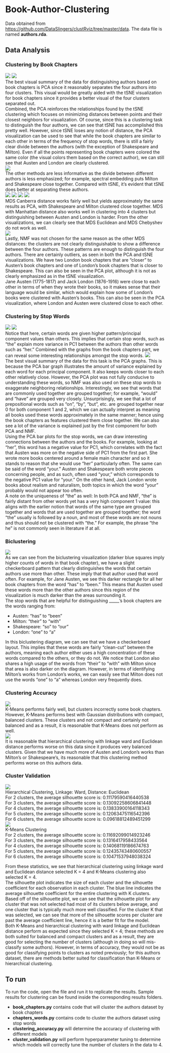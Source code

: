 # Book-Author-Clustering
Data obtained from https://github.com/DataSlingers/clustRviz/tree/master/data. The data file is named <b>authors.rda</b>.

## Data Analysis
### Clustering by Book Chapters
<img src="https://github.com/hhuang5163/Book-Author-Clustering/blob/main/Results%20Book%20Chapters/PCA.png">
<img src="https://github.com/hhuang5163/Book-Author-Clustering/blob/main/Results%20Book%20Chapters/tSNE.png">
<br>
The best visual summary of the data for distinguishing authors based on book chapters is PCA since it reasonably separates the four authors into four clusters. This visual would be greatly aided with the tSNE visualization for book chapters since it provides a better visual of the four clusters separated out.<br>
Combined, the PCA reinforces the relationships found by the tSNE clustering which focuses on minimizing distances between points and their closest neighbors for visualization. Of course, since this is a clustering task to distinguish the four authors, we can see that tSNE has accomplished this pretty well. However, since tSNE loses any notion of distance, the PCA visualization can be used to see that while the book chapters are similar to each other in terms of the frequency of stop words, there is still a fairly clear divide between the authors (with the exception of Shakespeare and Milton). Even if all the points representing book chapters were colored the same color (the visual colors them based on the correct author), we can still see that Austen and London are clearly clustered.<br>
<img src="https://github.com/hhuang5163/Book-Author-Clustering/blob/main/Results%20Book%20Chapters/Spectral%20Embedding.png">
<br>
The other methods are less informative as the divide between different authors is less emphasized; for example, spectral embedding puts Milton and Shakespeare close together. Compared with tSNE, it’s evident that tSNE does better at separating these authors.<br>
<img src="https://github.com/hhuang5163/Book-Author-Clustering/blob/main/Results%20Book%20Chapters/MDSCanberra.png">
<img src="https://github.com/hhuang5163/Book-Author-Clustering/blob/main/Results%20Book%20Chapters/MDSManhattan.png">
<img src="https://github.com/hhuang5163/Book-Author-Clustering/blob/main/Results%20Book%20Chapters/MDSEuclidean.png">
<img src="https://github.com/hhuang5163/Book-Author-Clustering/blob/main/Results%20Book%20Chapters/MDSChebyshev.png">
<br>
MDS Canberra distance works fairly well but yields approximately the same results as PCA, with Shakespeare and Milton clustered close together. MDS with Manhattan distance also works well in clustering into 4 clusters but distinguishing between Austen and London is harder. From the other visualizations, we can clearly see that MDS Euclidean and MDS Chebyshev do not work as well.<br>
<img src="https://github.com/hhuang5163/Book-Author-Clustering/blob/main/Results%20Book%20Chapters/NMF.png">
<br>
Lastly, NMF was not chosen for the same reason as the other MDS distances: the clusters are not clearly distinguishable to show a difference between the four authors.
These patterns are enough to distinguish the four authors. There are certainly outliers, as seen in both the PCA and tSNE visualizations. We have two London book chapters that are “closer” to Austen’s book chapters and one of London’s book chapters that is closer to Shakespeare. This can also be seen in the PCA plot, although it is not as clearly emphasized as in the tSNE visualization.<br>
Jane Austen (1775-1817) and Jack London (1876-1916) were close to each other in terms of when they wrote their books, so it makes sense that their language would be similar, which would explain how some of London’s books were clustered with Austen’s books. This can also be seen in the PCA visualization, where London and Austen were clustered close to each other.

### Clustering by Stop Words
<img src="https://github.com/hhuang5163/Book-Author-Clustering/blob/main/Results%20Stop%20Words/WordsPCA1Bar.png">
<img src="https://github.com/hhuang5163/Book-Author-Clustering/blob/main/Results%20Stop%20Words/WordsPCA2Bar.png">
<br>
Notice that here, certain words are given higher pattern/principal component values than others. This implies that certain stop words, such as “the” explain more variance in PC1 between the authors than other words such as “her.” Combined with the graphs from the book chapters part, we can reveal some interesting relationships amongst the stop words.
<img src="https://github.com/hhuang5163/Book-Author-Clustering/blob/main/Results%20Stop%20Words/WordsPCAPlot.png">
<br>
The best visual summary of the data for this task is the PCA graphs. This is because the PCA bar graph illustrates the amount of variance explained by each word for each principal component. It also keeps words closer to each other relatively close. However, the PCA plot was not fully conducive to understanding these words, so NMF was also used on these stop words to exaggerate neighboring relationships. Interestingly, we see that words that are commonly used together are grouped together; for example, “would” and “have” are grouped very closely. Unsurprisingly, we see that a lot of prepositional words such as “on”, “by”, “but”, etc. are grouped together near 0 for both component 1 and 2, which we can actually interpret as meaning all books used these words approximately in the same manner; hence using the book chapters as features clustered them close together. We can also see a lot of the variance is explained just by the first component for both PCA and NMF.<br>
Using the PCA bar plots for the stop words, we can draw interesting connections between the authors and the books. For example, looking at “her”, this word has a negative value for PC1, which correlates with the fact that Austen was more on the negative side of PC1 from the first part. She wrote more books centered around a female main character and so it stands to reason that she would use “her” particularly often. The same can be said of the word “your.” Austen and Shakespeare both wrote pieces concerning people, and as such, often used “your,” which corresponds to the negative PC1 value for “your.” On the other hand, Jack London wrote books about realism and naturalism, both topics in which the word “your” probably would not appear too often.<br>
A note on the uniqueness of “the” as well: In both PCA and NMF, “the” is fairly distant from other words yet has a very high component 1 value: this aligns with the earlier notion that words of the same type are grouped together and words that are used together are grouped together; the word “the” usually is followed by a noun, and most of these words are not nouns and thus should not be clustered with “the.” For example, the phrase “the he” is not commonly seen in literature if at all.<br>

### Biclustering
<img src="https://github.com/hhuang5163/Book-Author-Clustering/blob/main/Results%20Chapters%20%26%20Words/BothBookWordsBiClustering1.png">
<br>
As we can see from the biclustering visualization (darker blue squares imply higher counts of words in that book chapter), we have a slight checkerboard pattern that clearly distinguishes the words that certain authors use more than other. These imply that that author used that word often. For example, for Jane Austen, we see this darker rectangle for all her book chapters from the word “has” to “been.” This means that Austen used these words more than the other authors since this region of the visualization is much darker than the areas surrounding it. <br>
The stop words that are helpful for distinguishing _____’s book chapters are the words ranging from:
<ul>
<li>Austen: “has” to “been”
<li>Milton: “their” to “with”
<li>Shakespeare: “so” to “our”
<li>London: “one” to “a”
</ul>
In this biclustering diagram, we can see that we have a checkerboard layout. This implies that these words are fairly “clean-cut” between the authors, meaning each author either uses a high concentration of these words compared to the others, or they do not. We notice that London also shares a high usage of the words from “their” to “with” with Milton since that area is also darker on the diagram. However, in terms of identifying Milton’s works from London’s works, we can easily see that Milton does not use the words “one” to “a” whereas London very frequently does.<br>

### Clustering Accuracy
<img src="https://github.com/hhuang5163/Book-Author-Clustering/blob/main/Clustering%20Accuracy/ClusteringKMeans4.png"><br>
K-Means performs fairly well, but clusters incorrectly some book chapters. However, K-Means performs best with Gaussian distributions with compact, balanced clusters. These clusters and not compact and certainly not balanced and as a result, it is reasonable that K-Means does not perform as well.<br>
<img src="https://github.com/hhuang5163/Book-Author-Clustering/blob/main/Clustering%20Accuracy/HC4wardeuclidean.png"><br>
It is reasonable that hierarchical clustering with linkage ward and Euclidean distance performs worse on this data since it produces very balanced clusters. Given that we have much more of Austen and London’s works than Milton’s or Shakespeare’s, its reasonable that this clustering method performs worse on this authors data.<br>
### Cluster Validation
<img src="https://github.com/hhuang5163/Book-Author-Clustering/blob/main/Silhouette%20Plots/HCwardeuclidean4.png"><br>
Hierarchical Clustering, Linkage: Ward, Distance: Euclidean<br>
For 2 clusters, the average silhouette score is: 0.11179590416440538<br>
For 3 clusters, the average silhouette score is: 0.13092258606841448<br>
For 4 clusters, the average silhouette score is: 0.13833900164118343<br>
For 5 clusters, the average silhouette score is: 0.12063475116542396<br>
For 6 clusters, the average silhouette score is: 0.09618812489451299<br>
<img src="https://github.com/hhuang5163/Book-Author-Clustering/blob/main/Silhouette%20Plots/KMeans4.png"><br>
K-Means Clustering<br>
For 2 clusters, the average silhouette score is: 0.11692099014923246<br>
For 3 clusters, the average silhouette score is: 0.1316417958433564<br>
For 4 clusters, the average silhouette score is: 0.14068119186674763<br>
For 5 clusters, the average silhouette score is: 0.12435743480600557<br>
For 6 clusters, the average silhouette score is: 0.10471537948038324<br>

From these statistics, we see that hierarchical clustering using linkage ward and Euclidean distance selected K = 4 and K-Means clustering also selected K = 4.<br>
The silhouette plot indicates the size of each cluster and the silhouette coefficient for each observation in each cluster. The blue line indicates the average silhouette coefficient for the entire clustering with K clusters.<br>
Based off of the silhouette plot, we can see that the silhouette plot for any cluster that was not selected had most of its clusters below average, and one cluster that is typically much more well classified. For the cluster K that was selected, we can see that more of the silhouette scores per cluster are past the average coefficient line, hence it is a better fit for the model.<br>
Both K-Means and hierarchical clustering with ward linkage and Euclidean distance perform as expected since they selected K = 4; these methods are both suited for balanced and compact clusters and as a result, they are good for selecting the number of clusters (although in doing so will mis-classify some authors). However, in terms of accuracy, they would not be as good for classifying points to clusters as noted previously; for this authors dataset, there are methods better suited for classification than K-Means or hierarchical clustering.
## To run
To run the code, open the file and run it to replicate the results. Sample results for clustering can be found inside the corresponding results folders.<br>
<ul>
<li><b>book_chapters.py</b> contains code that will cluster the authors dataset by book chapters
<li><b>chapters_words.py</b> contains code to cluster the authors dataset using stop words
<li><b>clustering_accuracy.py</b> will determine the accuracy of clustering with different models
<li><b>cluster_validation.py</b> will perform hyperparameter tuning to determine which models will correctly tune the number of clusters in the data to 4.
</ul>
